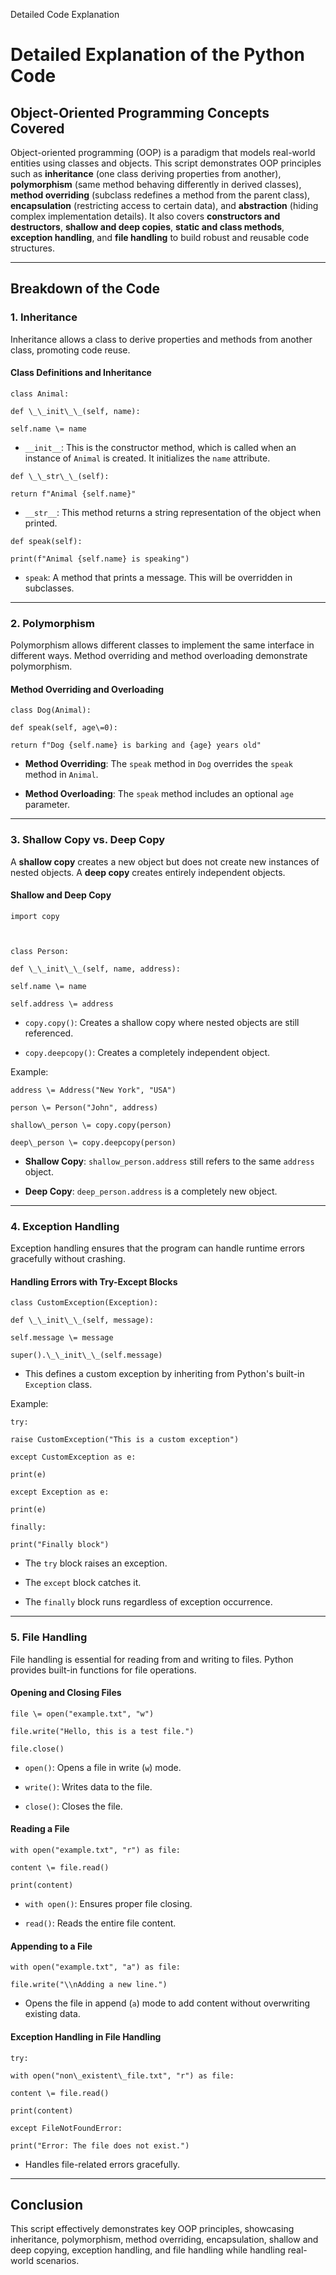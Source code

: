 Detailed Code Explanation

Detailed Explanation of the Python Code
=======================================

Object-Oriented Programming Concepts Covered
--------------------------------------------

Object-oriented programming (OOP) is a paradigm that models real-world entities using classes and objects. This script demonstrates OOP principles such as **inheritance** (one class deriving properties from another), **polymorphism** (same method behaving differently in derived classes), **method overriding** (subclass redefines a method from the parent class), **encapsulation** (restricting access to certain data), and **abstraction** (hiding complex implementation details). It also covers **constructors and destructors**, **shallow and deep copies**, **static and class methods**, **exception handling**, and **file handling** to build robust and reusable code structures.

* * *

Breakdown of the Code
---------------------

### 1\. Inheritance

Inheritance allows a class to derive properties and methods from another class, promoting code reuse.

#### **Class Definitions and Inheritance**

```
class Animal:

def \_\_init\_\_(self, name):

self.name \= name
```


*   `__init__`: This is the constructor method, which is called when an instance of `Animal` is created. It initializes the `name` attribute.
    

```
def \_\_str\_\_(self):

return f"Animal {self.name}"
```

*   `__str__`: This method returns a string representation of the object when printed.
    

```
def speak(self):

print(f"Animal {self.name} is speaking")
```
*   `speak`: A method that prints a message. This will be overridden in subclasses.
    

* * *

### 2\. Polymorphism

Polymorphism allows different classes to implement the same interface in different ways. Method overriding and method overloading demonstrate polymorphism.

#### **Method Overriding and Overloading**

```
class Dog(Animal):

def speak(self, age\=0):

return f"Dog {self.name} is barking and {age} years old"
```

*   **Method Overriding**: The `speak` method in `Dog` overrides the `speak` method in `Animal`.
    
*   **Method Overloading**: The `speak` method includes an optional `age` parameter.
    

* * *

### 3\. Shallow Copy vs. Deep Copy

A **shallow copy** creates a new object but does not create new instances of nested objects. A **deep copy** creates entirely independent objects.

#### **Shallow and Deep Copy**

```
import copy

  

class Person:

def \_\_init\_\_(self, name, address):

self.name \= name

self.address \= address
```

*   `copy.copy()`: Creates a shallow copy where nested objects are still referenced.
    
*   `copy.deepcopy()`: Creates a completely independent object.
    

Example:

```
address \= Address("New York", "USA")

person \= Person("John", address)

shallow\_person \= copy.copy(person)

deep\_person \= copy.deepcopy(person)
```

*   **Shallow Copy**: `shallow_person.address` still refers to the same `address` object.
    
*   **Deep Copy**: `deep_person.address` is a completely new object.
    

* * *

### 4\. Exception Handling

Exception handling ensures that the program can handle runtime errors gracefully without crashing.

#### **Handling Errors with Try-Except Blocks**

```
class CustomException(Exception):

def \_\_init\_\_(self, message):

self.message \= message

super().\_\_init\_\_(self.message)
```

*   This defines a custom exception by inheriting from Python's built-in `Exception` class.
    

Example:

```
try:

raise CustomException("This is a custom exception")

except CustomException as e:

print(e)

except Exception as e:

print(e)

finally:

print("Finally block")
```

*   The `try` block raises an exception.
    
*   The `except` block catches it.
    
*   The `finally` block runs regardless of exception occurrence.
    

* * *

### 5\. File Handling

File handling is essential for reading from and writing to files. Python provides built-in functions for file operations.

#### **Opening and Closing Files**

```
file \= open("example.txt", "w")

file.write("Hello, this is a test file.")

file.close()
```
*   `open()`: Opens a file in write (`w`) mode.
    
*   `write()`: Writes data to the file.
    
*   `close()`: Closes the file.
    

#### **Reading a File**

```
with open("example.txt", "r") as file:

content \= file.read()

print(content)
```

*   `with open()`: Ensures proper file closing.
    
*   `read()`: Reads the entire file content.
    

#### **Appending to a File**

```
with open("example.txt", "a") as file:

file.write("\\nAdding a new line.")
```

*   Opens the file in append (`a`) mode to add content without overwriting existing data.
    

#### **Exception Handling in File Handling**

```
try:

with open("non\_existent\_file.txt", "r") as file:

content \= file.read()

print(content)

except FileNotFoundError:

print("Error: The file does not exist.")
```

*   Handles file-related errors gracefully.
    

* * *

Conclusion
----------

This script effectively demonstrates key OOP principles, showcasing inheritance, polymorphism, method overriding, encapsulation, shallow and deep copying, exception handling, and file handling while handling real-world scenarios.

  

